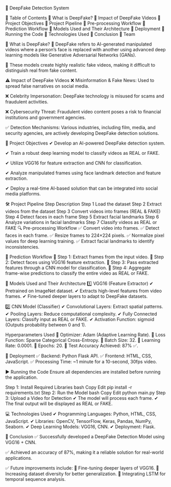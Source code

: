 🛑 DeepFake Detection System

📖 Table of Contents
🔹 What is DeepFake?
🔹 Impact of DeepFake Videos
🔹 Project Objectives
🔹 Project Pipeline
🔹 Pre-processing Workflow
🔹 Prediction Workflow
🔹 Models Used and Their Architecture
🔹 Deployment
🔹 Running the Code
🔹 Technologies Used
🔹 Conclusion
🔹 Team

📌 What is DeepFake?
🔹 DeepFake refers to AI-generated manipulated videos where a person’s face is replaced with another using advanced deep learning models like Generative Adversarial Networks (GANs).

🔹 These models create highly realistic fake videos, making it difficult to distinguish real from fake content.


⚠️ Impact of DeepFake Videos
❌ Misinformation & Fake News: Used to spread false narratives on social media.

❌ Celebrity Impersonation: DeepFake technology is misused for scams and fraudulent activities.

❌ Cybersecurity Threat: Fraudulent video content poses a risk to financial institutions and government agencies.

✅ Detection Mechanisms: Various industries, including film, media, and security agencies, are actively developing DeepFake detection solutions.


🎯 Project Objectives
✔ Develop an AI-powered DeepFake detection system.

✔ Train a robust deep learning model to classify videos as REAL or FAKE.

✔ Utilize VGG16 for feature extraction and CNN for classification.

✔ Analyze manipulated frames using face landmark detection and feature extraction.

✔ Deploy a real-time AI-based solution that can be integrated into social media platforms.

🛠 Project Pipeline
Step	Description
Step 1	Load the dataset
Step 2	Extract videos from the dataset
Step 3	Convert videos into frames (REAL & FAKE)
Step 4	Detect faces in each frame
Step 5	Extract facial landmarks
Step 6	Analyze variations in facial landmarks
Step 7	Classify videos as REAL or FAKE
🔍 Pre-processing Workflow
✅ Convert video into frames.
✅ Detect faces in each frame.
✅ Resize frames to 224×224 pixels.
✅ Normalize pixel values for deep learning training.
✅ Extract facial landmarks to identify inconsistencies.

🔎 Prediction Workflow
🔹 Step 1: Extract frames from the input video.
🔹 Step 2: Detect faces using VGG16 feature extraction.
🔹 Step 3: Pass extracted features through a CNN model for classification.
🔹 Step 4: Aggregate frame-wise predictions to classify the entire video as REAL or FAKE.

🧠 Models Used and Their Architecture
1️⃣ VGG16 (Feature Extractor)
✔ Pretrained on ImageNet dataset.
✔ Extracts high-level features from video frames.
✔ Fine-tuned deeper layers to adapt to DeepFake datasets.

2️⃣ CNN Model (Classifier)
✔ Convolutional Layers: Extract spatial patterns.
✔ Pooling Layers: Reduce computational complexity.
✔ Fully Connected Layers: Classify input as REAL or FAKE.
✔ Activation Function: sigmoid (Outputs probability between 0 and 1).

Hyperparameters Used
🔹 Optimizer: Adam (Adaptive Learning Rate).
🔹 Loss Function: Sparse Categorical Cross-Entropy.
🔹 Batch Size: 32.
🔹 Learning Rate: 0.0001.
🔹 Epochs: 20.
🔹 Test Accuracy Achieved: 87% ✅.

🚀 Deployment
✅ Backend: Python Flask API.
✅ Frontend: HTML, CSS, JavaScript.
✅ Processing Time: ~1 minute for a 10-second, 30fps video.

▶️ Running the Code
Ensure all dependencies are installed before running the application.

Step 1: Install Required Libraries
bash
Copy
Edit
pip install -r requirements.txt
Step 2: Run the Model
bash
Copy
Edit
python main.py
Step 3: Upload a Video for Detection
✔ The model will process each frame.
✔ The final output will be displayed as REAL or FAKE.

💻 Technologies Used
✔ Programming Languages: Python, HTML, CSS, JavaScript.
✔ Libraries: OpenCV, TensorFlow, Keras, Pandas, NumPy, Seaborn.
✔ Deep Learning Models: VGG16, CNN.
✔ Deployment: Flask.

📢 Conclusion
✅ Successfully developed a DeepFake Detection Model using VGG16 + CNN.

✅ Achieved an accuracy of 87%, making it a reliable solution for real-world applications.

✅ Future improvements include:
🔹 Fine-tuning deeper layers of VGG16.
🔹 Increasing dataset diversity for better generalization.
🔹 Integrating LSTM for temporal sequence analysis.

